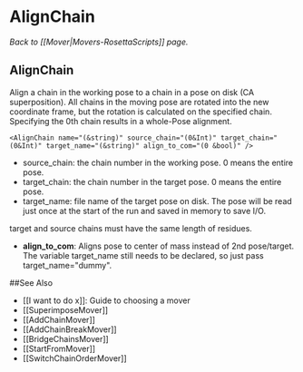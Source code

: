 # AlignChain
*Back to [[Mover|Movers-RosettaScripts]] page.*
## AlignChain

Align a chain in the working pose to a chain in a pose on disk (CA superposition).  All chains in the moving pose are rotated into the new coordinate frame, but the rotation is calculated on the specified chain.  Specifying the 0th chain results in a whole-Pose alignment.

```
<AlignChain name="(&string)" source_chain="(0&Int)" target_chain="(0&Int)" target_name="(&string)" align_to_com="(0 &bool)" />
```

-   source\_chain: the chain number in the working pose. 0 means the entire pose.
-   target\_chain: the chain number in the target pose. 0 means the entire pose.
-   target\_name: file name of the target pose on disk. The pose will be read just once at the start of the run and saved in memory to save I/O.

target and source chains must have the same length of residues.

- **align_to_com**: Aligns pose to center of mass instead of 2nd pose/target. The variable target_name still needs to be declared, so just pass target_name="dummy".

##See Also

* [[I want to do x]]: Guide to choosing a mover
* [[SuperimposeMover]]
* [[AddChainMover]]
* [[AddChainBreakMover]]
* [[BridgeChainsMover]]
* [[StartFromMover]]
* [[SwitchChainOrderMover]]
